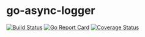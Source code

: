 # go-async-logger
[![Build Status](https://travis-ci.org/timurgen/go-async-logger.svg?branch=master)](https://travis-ci.org/timurgen/go-async-logger)
[![Go Report Card](https://goreportcard.com/badge/github.com/timurgen/go-async-logger)](https://goreportcard.com/report/github.com/timurgen/go-async-logger)
[![Coverage Status](https://coveralls.io/repos/github/timurgen/go-async-logger/badge.svg?branch=master)](https://coveralls.io/github/timurgen/go-async-logger?branch=master)
